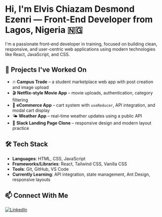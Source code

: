 # Hi, I'm Elvis Chiazam Desmond Ezenri — Front-End Developer from Lagos, Nigeria 🇳🇬

I'm a passionate front-end developer in training, focused on building clean, responsive, and user-centric web applications using modern technologies like React, JavaScript, and CSS.

## 🚀 Projects I've Worked On
- 🔥 **Campus Trade** – a student marketplace web app with post creation and image upload  
- 🎬 **Netflix-style Movie App** – movie uploads, authentication, category filtering  
- 🛒 **eCommerce App** – cart system with `useReducer`, API integration, and modal cart display  
- 🌤️ **Weather App** – real-time weather updates using a public API  
- 💼 **Slack Landing Page Clone** – responsive design and modern layout practice  

## 🛠️ Tech Stack
- **Languages**: HTML, CSS, JavaScript  
- **Frameworks/Libraries**: React, Tailwind CSS, Vanilla CSS  
- **Tools**: Git, GitHub, VS Code  
- **Currently Learning**: API integration, state management, Ant Design, responsive layouts

## 📫 Connect With Me
[![LinkedIn](https://img.shields.io/badge/LinkedIn-Elvis%20Ezenri-blue?style=flat&logo=linkedin)](https://www.linkedin.com/in/ezenri-elvis?utm_source=share&utm_campaign=share_via&utm_content=profile&utm_medium=ios_app)
